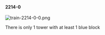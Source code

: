#### 2214-0
![train-2214-0-0.png](https://github.com/lil-lab/nlvr/raw/master/nlvr/train/images/12/train-2214-0-0.png "train-2214-0-0.png")

There is only 1 tower with at least 1 blue block